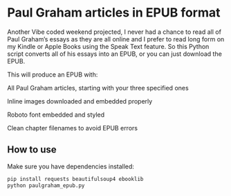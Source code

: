 # Paul Graham articles in EPUB format

Another Vibe coded weekend projected, I never had a chance to read all of Paul Graham’s essays as they are all online and I prefer to read long form on my Kindle or Apple Books using the Speak Text feature. So this Python script converts all of his essays into an EPUB, or you can just download the EPUB.

This will produce an EPUB with:

All Paul Graham articles, starting with your three specified ones

Inline images downloaded and embedded properly

Roboto font embedded and styled

Clean chapter filenames to avoid EPUB errors

## How to use

Make sure you have dependencies installed:

```bash
pip install requests beautifulsoup4 ebooklib
python paulgraham_epub.py
```
